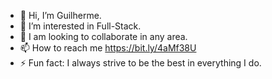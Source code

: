 - 👋 Hi, I’m Guilherme.
- 👀 I’m interested in Full-Stack.
- 💞️ I am looking to collaborate in any area.
- 📫 How to reach me https://bit.ly/4aMf38U
- ⚡ Fun fact: I always strive to be the best in everything I do.

<!---
Guilherme0112/Guilherme0112 is a ✨ special ✨ repository because its `README.md` (this file) appears on your GitHub profile.
You can click the Preview link to take a look at your changes.
--->
